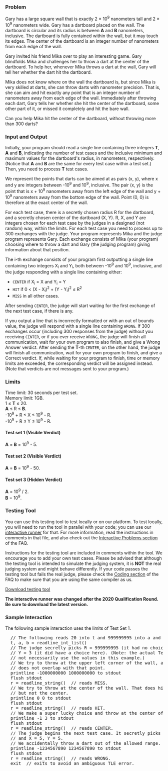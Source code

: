 <div class="problem-description problem-analysis-detail"><div class="problem-statement-string"><h3>Problem</h3> <p>
  Gary has a large square wall that is exactly 2 × 10<sup>9</sup> nanometers tall and
  2 × 10<sup>9</sup> nanometers wide.
  Gary has a dartboard placed on the wall. The dartboard is circular and its radius is
  between <b>A</b> and <b>B</b> nanometers, inclusive.
  The dartboard is fully contained within the wall, but it may touch its edges.
  The center of the dartboard is an integer number of nanometers from each edge of the wall.
</p><p>
  Gary invited his friend Mika over to play an interesting game. Gary blindfolds Mika and
  challenges her to throw a dart at the center of the dartboard. To help her, whenever Mika
  throws a dart at the wall, Gary will tell her whether the dart hit the dartboard.
</p><p>
  Mika does not know where on the wall the dartboard is, but since Mika is very skilled at darts,
  she can throw darts with nanometer precision. That is, she can aim and hit exactly any point that
  is an integer number of nanometers away from each edge of the wall. Immediately after throwing
  each dart, Gary tells her whether she hit the center of the dartboard, some other part of it, or
  missed it completely and hit the bare wall.
</p><p>
  Can you help Mika hit the center of the dartboard, without throwing more than 300 darts?
</p> <h3>Input and Output</h3> <p>
  Initially, your program should read a single line containing three integers <b>T</b>,
  <b>A</b> and <b>B</b>, indicating the number of test cases and the inclusive minimum and maximum
  values for the dartboard's radius, in nanometers, respectively. (Notice that <b>A</b> and
  <b>B</b> are the same for every test case within a test set.) Then, you need to process <b>T</b>
  test cases.
</p><p>
  We represent the points that darts can be aimed at as pairs (x, y), where x and y are
  integers between -10<sup>9</sup> and 10<sup>9</sup>, inclusive. The pair (x, y) is
  the point that is x + 10<sup>9</sup> nanometers away from the left edge of the wall and
  y + 10<sup>9</sup> nanometers away from the bottom edge of the wall. Point (0, 0) is therefore
  at the exact center of the wall.
</p><p>
  For each test case, there is a secretly chosen radius R for the dartboard, and a
  secretly chosen center of the dartboard (X, Y).
  R, X, and Y are integers chosen for each test case by the judges in a designed
  (not random) way, within the limits. For each test case you need to process up to 300 exchanges
  with the judge. Your program represents Mika and the judge program represents Gary.
  Each exchange consists of Mika (your program) choosing where to throw a dart and Gary
  (the judging program) giving information about that position.
</p><p>
  The i-th exchange consists of your program first outputting a single line containing two integers
  X<sub>i</sub> and Y<sub>i</sub>, both between -10<sup>9</sup> and 10<sup>9</sup>, inclusive,
  and the judge responding with a single line containing either:
</p> <ul><li><code>CENTER</code> if X<sub>i</sub> = X and Y<sub>i</sub> = Y</li> <li><code>HIT</code> if 0 &lt;
        (X - X<sub>i</sub>)<sup>2</sup> + (Y - Y<sub>i</sub>)<sup>2</sup> ≤ R<sup>2</sup></li> <li><code>MISS</code> in all other cases.</li></ul> <p>
  After sending <code>CENTER</code>, the judge will start waiting for the first
  exchange of the next test case, if there is any.
</p><p>
  If you output a line that is incorrectly formatted or with an out of bounds value,
  the judge will respond with a single line containing <code>WRONG</code>.
  If 300 exchanges occur (including 300 responses from the judge) without you receiving
  <code>CENTER</code>, or if you ever receive <code>WRONG</code>, the judge will finish all
  communication, wait for your own program to also finish, and give a Wrong Answer verdict.
  After sending the <b>T</b>-th <code>CENTER</code>, on the other hand, the judge will finish all
  communication, wait for your own program to finish, and give a Correct verdict.
  If, while waiting for your program to finish, time or memory limits are exceeded,
  the corresponding verdict will be assigned instead. (Note that verdicts are not messages
  sent to your program.)
</p> <h3>Limits</h3> <p>
  Time limit: 30 seconds per test set.<br>
  Memory limit: 1GB.<br>
  1 ≤ <b>T</b> ≤ 20.<br> <b>A</b> ≤ R ≤ <b>B</b>.<br>
  -10<sup>9</sup> + R ≤ X ≤ 10<sup>9</sup> - R.<br>
  -10<sup>9</sup> + R ≤ Y ≤ 10<sup>9</sup> - R.<br></p> <h4>Test set 1 (Visible Verdict)</h4> <p><b>A</b> = <b>B</b> = 10<sup>9</sup> - 5.<br></p> <h4>Test set 2 (Visible Verdict)</h4> <p><b>A</b> = <b>B</b> = 10<sup>9</sup> - 50.<br></p> <h4>Test set 3 (Hidden Verdict)</h4> <p><b>A</b> = 10<sup>9</sup> / 2.<br> <b>B</b> = 10<sup>9</sup>.<br></p> <h3>Testing Tool</h3> <p>
  You can use this testing tool to test locally or on our platform. To test
  locally, you will need to run the tool in parallel with your code; you can
  use our <a href="https://storage.googleapis.com/coding-competitions.appspot.com/interactive_runner.py">interactive runner</a>
  for that. For more information, read the instructions in comments in that
  file, and also check out the
  <a href="https://codingcompetitions.withgoogle.com/codejam/faq#interactive-problems" target="_blank">Interactive Problems section</a>
  of the FAQ.
</p><p>
  Instructions for the testing tool are included in comments within the tool.
  We encourage you to add your own test cases. Please be advised that although
  the testing tool is intended to simulate the judging system, it is <b>NOT</b>
  the real judging system and might behave differently. If your code passes the
  testing tool but fails the real judge, please check the
  <a href="https://codingcompetitions.withgoogle.com/codejam/faq#coding" target="_blank">Coding section</a>
  of the FAQ to make sure that you are using the same compiler as us.
</p><p><a href="https://codejam.googleapis.com/dashboard/get_file/AQj_6U3hs6l9rQazzRbH77KTAj6MDmV_lNWQYxNLANPV16oNwtQbyxWzfj9LruA64ETFqg/testing_tool.py" download="testing_tool.py">Download testing tool</a></p> <p><b>The interactive runner was changed after the 2020 Qualification Round.
  Be sure to download the latest version.</b></p> <h3>Sample Interaction</h3> <p>
  The following sample interaction uses the limits of Test Set 1.
</p> <pre>  // The following reads 20 into t and 999999995 into a and b.
  t, a, b = readline_int_list()
  // The judge secretly picks R = 999999995 (it had no choice) and X = -1,
  // Y = 3 (it did have a choice here). (Note: the actual Test Set 1 will
  // not necessarily use the values in this example.)
  // We try to throw at the upper left corner of the wall, and the dartboard
  // does not overlap with that point.
  printline -1000000000 1000000000 to stdout
  flush stdout
  r = readline_string()  // reads MISS.
  // We try to throw at the center of the wall. That does hit the dartboard,
  // but not the center.
  printline 0 0 to stdout
  flush stdout
  r = readline_string()  // reads HIT.
  // We make a super lucky choice and throw at the center of the dartboard.
  printline -1 3 to stdout
  flush stdout
  r = readline_string()  // reads CENTER.
  // The judge begins the next test case. It secretly picks R = 999999995
  // and X = 5, Y = 5.
  // We accidentally throw a dart out of the allowed range.
  printline -1234567890 1234567890 to stdout
  flush stdout
  r = readline_string()  // reads WRONG.
  exit  // exits to avoid an ambiguous TLE error.
</pre></div></div>